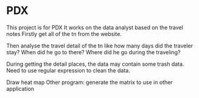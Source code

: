 # PDX
This project is for PDX It works on the data analyst based on the travel notes Firstly get all of the tn from the website. 

Then analyse the travel detail of the tn like how many days did the traveler stay? When did he go to there? Where did he go during the traveling? 

During getting the detail places, the data may contain some trash data. Need to use regular expression to clean the data. 

Draw heat map Other program: generate the matrix to use in other application
